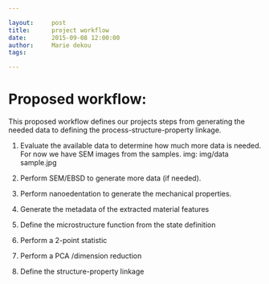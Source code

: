 ```yaml
---

layout:     post
title:      project workflow
date:       2015-09-08 12:00:00
author:     Marie dekou
tags:	

---
```



# Proposed workflow:

This proposed workflow defines our projects steps from generating the needed data to defining the process-structure-property linkage.

1. Evaluate the available data to determine how much more data is needed. For now we have SEM images from the samples.
 img: img/data sample.jpg  

2. Perform SEM/EBSD to generate more data (if needed).

3. Perform nanoedentation to generate the mechanical properties.

4. Generate the metadata of the extracted material features

5. Define the microstructure function from the state definition

6. Perform a 2-point statistic

7. Perform a PCA /dimension reduction

8. Define the structure-property linkage







